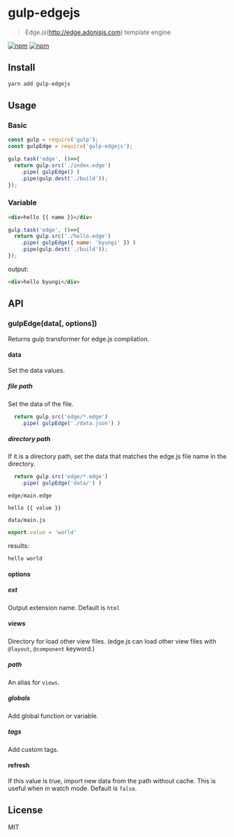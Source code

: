 # gulp-edgejs
> Edge.js(http://edge.adonisjs.com) template engine

[![npm](https://img.shields.io/npm/v/gulp-edgejs.svg?style=flat-square)](https://www.npmjs.com/package/gulp-edgejs)
[![npm](https://img.shields.io/npm/dt/gulp-edgejs.svg?style=flat-square)](https://www.npmjs.com/package/gulp-edgejs)

## Install
```sh
yarn add gulp-edgejs
```

## Usage
### Basic
```js
const gulp = require('gulp');
const gulpEdge = require('gulp-edgejs');

gulp.task('edge', ()=>{
  return gulp.src('./index.edge')
    .pipe( gulpEdge() )
    .pipe(gulp.dest('./build'));
});
```

### Variable
```html
<div>hello {{ name }}</div>
```
```js
gulp.task('edge', ()=>{
  return gulp.src('./hello.edge')
    .pipe( gulpEdge({ name: 'byungi' }) )
    .pipe(gulp.dest('./build'));
});
```
output:
```html
<div>hello byungi</div>
```

## API
### gulpEdge(data[, options])
Returns gulp transformer for edge.js compilation.

#### data
Set the data values.

##### file path
Set the data of the file.

```js
  return gulp.src('edge/*.edge')
    .pipe( gulpEdge('./data.json') )
```

##### directory path
If it is a directory path, set the data that matches the edge.js file name in the directory.

```js
  return gulp.src('edge/*.edge')
    .pipe( gulpEdge('data/') )
```
`edge/main.edge`
```
hello {{ value }}
```
`data/main.js`
```js
export.value = 'world'
```
results:
```
hello world
```
#### options
##### ext
Output extension name. Default is `html`

##### views
Directory for load other view files. (edge.js can load other view files with `@layout`, `@component` keyword.)

##### path
An alias for `views`.

##### globals
Add global function or variable.

##### tags
Add custom tags.

#### refresh
If this value is true, import new data from the path without cache. This is useful when in watch mode.  Default is `false`.

## License
MIT
